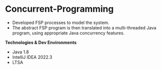 # Concurrent-Programming

- Developed FSP processes to model the system. 
- The abstract FSP program is then translated into a multi-threaded Java program, using appropriate Java concurrency features. 

**Technologies & Dev Environments**

- Java 1.8
- IntelliJ IDEA 2022.3
- LTSA
